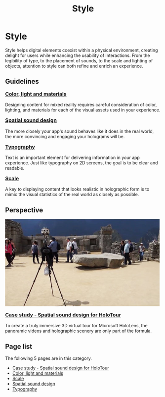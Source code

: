 ﻿---
title: Style
description: 
author: 
ms.author: 
ms.date: 2/28/2018
ms.topic: article
keywords: 
---



# Style

Style helps digital elements coexist within a physical environment, creating delight for users while enhancing the usability of interactions. From the legibility of type, to the placement of sounds, to the scale and lighting of objects, attention to style can both refine and enrich an experience.

## Guidelines

<div class="row">
<div class="col-xs-24">
<div class="section remove-header-rule spacer-32-bottom">
<div class="row">
<div class="col-xs-24 col-md-12 col-lg-6">
<div class="section item-section">
 <div class="section-body">
<h3 class="text-title spacer-12-bottom" style="margin-top:15px;">
<a href="../color,-light-and-materials.md">Color, light and materials</a>
</h3>Designing content for mixed reality requires careful consideration of color, lighting, and materials for each of the visual assets used in your experience.
</div>
</div>
</div><div class="col-xs-24 col-md-12 col-lg-6">
<div class="section item-section">
 <div class="section-body">
<h3 class="text-title spacer-12-bottom" style="margin-top:15px;">
<a href="../spatial-sound-design.md">Spatial sound design</a>
</h3> The more closely your app&#39;s sound behaves like it does in the real world, the more convincing and engaging your holograms will be.
</div>
</div>
</div><div class="col-xs-24 col-md-12 col-lg-6">
<div class="section item-section">
 <div class="section-body">
<h3 class="text-title spacer-12-bottom" style="margin-top:15px;">
<a href="../typography.md">Typography</a>
</h3> Text is an important element for delivering information in your app experience. Just like typography on 2D screens, the goal is to be clear and readable.
</div>
</div>
</div><div class="col-xs-24 col-md-12 col-lg-6">
<div class="section item-section">
 <div class="section-body">
<h3 class="text-title spacer-12-bottom" style="margin-top:15px;">
<a href="../scale.md">Scale</a>
</h3> A key to displaying content that looks realistic in holographic form is to mimic the visual statistics of the real world as closely as possible.
</div>
</div>
</div>
</div>
</div>
</div>
</div>



## Perspective

<div class="row">
<div class="col-xs-24">
<div class="section remove-header-rule spacer-32-bottom">
<div class="row">
<div class="col-xs-24 col-md-12 col-lg-6">
<div class="section item-section">
 <div class="section-header">
<div class="media-countainer">
<a class="img-responsive" href="../case-study-spatial-sound-design-for-holotour.md"><img alt="Spatial sound design for HoloTour" width="500" height="281" src="../images/spatialsounddesignforholotour-tile.jpg" /></a>
</div>
</div><div class="section-body">
<h3 class="text-title spacer-12-bottom" style="margin-top:15px;">
<a href="../case-study-spatial-sound-design-for-holotour.md">Case study - Spatial sound design for HoloTour</a>
</h3>To create a truly immersive 3D virtual tour for Microsoft HoloLens, the panoramic videos and holographic scenery are only part of the formula.
</div>
</div>
</div><div class="col-xs-24 col-md-12 col-lg-6">
<div class="section item-section">

</div>
</div><div class="col-xs-24 col-md-12 col-lg-6">
<div class="section item-section">

</div>
</div><div class="col-xs-24 col-md-12 col-lg-6">
<div class="section item-section">

</div>
</div>
</div>
</div>
</div>
</div>



## Page list

The following 5 pages are in this category.
* [Case study - Spatial sound design for HoloTour](../case-study-spatial-sound-design-for-holotour.md)
* [Color, light and materials](../color,-light-and-materials.md)
* [Scale](../scale.md)
* [Spatial sound design](../spatial-sound-design.md)
* [Typography](../typography.md)